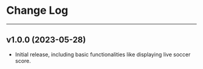 # Change Log

---

## v1.0.0 (2023-05-28)

+ Initial release, including basic functionalities like displaying live soccer score.




